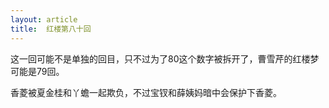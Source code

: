 ```yaml
---
layout: article
title:  红楼第八十回
---
```


 这一回可能不是单独的回目，只不过为了80这个数字被拆开了，曹雪芹的红楼梦可能是79回。

 香菱被夏金桂和丫蟾一起欺负，不过宝钗和薛姨妈暗中会保护下香菱。